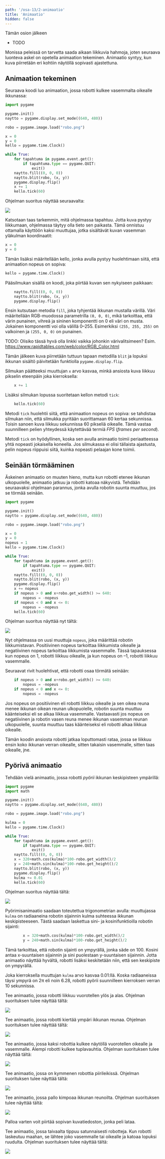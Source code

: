 ```yaml
---
path: '/osa-13/2-animaatio'
title: 'Animaatio'
hidden: false
---
```


<text-box variant='learningObjectives' name='Oppimistavoitteet'>

Tämän osion jälkeen

- TODO

</text-box>

Monissa peleissä on tarvetta saada aikaan liikkuvia hahmoja, joten seuraava luonteva askel on opetella animaation tekeminen. Animaatio syntyy, kun kuva piirretään eri kohtiin näytöllä sopivasti ajastettuna.

## Animaation tekeminen

Seuraava koodi luo animaation, jossa robotti kulkee vasemmalta oikealle ikkunassa:

```python
import pygame

pygame.init()
naytto = pygame.display.set_mode((640, 480))

robo = pygame.image.load("robo.png")

x = 0
y = 0
kello = pygame.time.Clock()

while True:
    for tapahtuma in pygame.event.get():
        if tapahtuma.type == pygame.QUIT:
            exit()
    naytto.fill((0, 0, 0))
    naytto.blit(robo, (x, y))
    pygame.display.flip()
    x += 1
    kello.tick(60)
```

Ohjelman suoritus näyttää seuraavalta:

<img src="pygame_animaatio.gif">

Katsotaan taas tarkemmin, mitä ohjelmassa tapahtuu. Jotta kuva pystyy liikkumaan, ohjelmassa täytyy olla tieto sen paikasta. Tämä onnistuu ottamalla käyttöön kaksi muuttujaa, jotka sisältävät kuvan vasemman yläkulman koordinaatit:

```python
x = 0
y = 0
```

Tämän lisäksi määritellään kello, jonka avulla pystyy huolehtimaan siitä, että animaation nopeus on sopiva:

```python
kello = pygame.time.Clock()
```

Pääsilmukan sisällä on koodi, joka piirtää kuvan sen nykyiseen paikkaan:

```python
    naytto.fill((0, 0, 0))
    naytto.blit(robo, (x, y))
    pygame.display.flip()
```

Ensin kutsutaan metodia `fill`, joka tyhjentää ikkunan mustalla värillä. Väri määritellään RGB-muodossa parametrilla `(0, 0, 0)`, mikä tarkoittaa, että värin punainen, vihreä ja sininen komponentti on 0 eli väri on musta. Jokainen komponentti voi olla välillä 0–255. Esimerkiksi `(255, 255, 255)` on valkoinen ja `(255, 0, 0)` on punainen.

TODO: Olisiko tässä hyvä olla linkki vaikka johonkin värivalitsimeen? Esim. https://www.rapidtables.com/web/color/RGB_Color.html

Tämän jälkeen kuva piirretään tuttuun tapaan metodilla `blit` ja lopuksi ikkunan sisältö päivitetään funktiolla `pygame.display.flip`.

Silmukan päätteeksi muuttujan `x` arvo kasvaa, minkä ansiosta kuva liikkuu pikselin eteenpäin joka kierroksella:

```python
    x += 1
```

Lisäksi silmukan lopussa suoritetaan kellon metodi `tick`:

```python
    kello.tick(60)
```

Metodi `tick` huolehtii siitä, että animaation nopeus on sopiva: se tahdistaa silmukan niin, että silmukka pyritään suorittamaan 60 kertaa sekunnissa. Toisin sanoen kuva liikkuu sekunnissa 60 pikseliä oikealle. Tämä vastaa suunnilleen pelien yhteydessä käytettävää termiä _FPS_ (_frames per second_).

Metodi `tick` on hyödyllinen, koska sen avulla animaatio toimii periaatteessa yhtä nopeasti jokaisella koneella. Jos silmukassa ei olisi tällaista ajastusta, pelin nopeus riippuisi siitä, kuinka nopeasti pelaajan kone toimii.

## Seinään törmääminen

Äskeinen animaatio on muuten hieno, mutta kun robotti etenee ikkunan ulkopuolelle, animaatio jatkuu ja robotti katoaa näkyvistä. Tehdään seuraavaksi ohjelmaan parannus, jonka avulla robotin suunta muuttuu, jos se törmää seinään.

```python
import pygame

pygame.init()
naytto = pygame.display.set_mode((640, 480))

robo = pygame.image.load("robo.png")

x = 0
y = 0
nopeus = 1
kello = pygame.time.Clock()

while True:
    for tapahtuma in pygame.event.get():
        if tapahtuma.type == pygame.QUIT:
            exit()
    naytto.fill((0, 0, 0))
    naytto.blit(robo, (x, y))
    pygame.display.flip()
    x += nopeus
    if nopeus > 0 and x+robo.get_width() >= 640:
        nopeus = -nopeus
    if nopeus < 0 and x <= 0:
        nopeus = -nopeus
    kello.tick(60)
```

Ohjelman suoritus näyttää nyt tältä:

<img src="pygame_animaatio2.gif">

Nyt ohjelmassa on uusi muuttuja `nopeus`, joka määrittää robotin liikkumistavan. Positiivinen nopeus tarkoittaa liikkumista oikealle ja negatiivinen nopeus tarkoittaa liikkumista vasemmalle. Tässä tapauksessa kun nopeus on 1, robotti liikkuu oikealle, ja kun nopeus on –1, robotti liikkuu vasemmalle.

Seuraavat rivit huolehtivat, että robotti osaa törmätä seinään:

```python
    if nopeus > 0 and x+robo.get_width() >= 640:
        nopeus = -nopeus
    if nopeus < 0 and x <= 0:
        nopeus = -nopeus
```

Jos nopeus on positiivinen eli robotti liikkuu oikealle ja sen oikea reuna menee ikkunan oikean reunan ulkopuolelle, robotin suunta muuttuu käänteiseksi eli se alkaa liikkua vasemmalle. Vastaavasti jos nopeus on negatiivinen ja robotin vasen reuna menee ikkunan vasemman reunan ulkopuolelle, suunta muuttuu taas käänteiseksi eli robotti alkaa liikkua oikealle.

Tämän koodin ansiosta robotti jatkaa loputtomasti rataa, jossa se liikkuu ensin koko ikkunan verran oikealle, sitten takaisin vasemmalle, sitten taas oikealle, jne.

## Pyörivä animaatio

Tehdään vielä animaatio, jossa robotti _pyörii_  ikkunan keskipisteen ympärillä:

```python
import pygame
import math

pygame.init()
naytto = pygame.display.set_mode((640, 480))

robo = pygame.image.load("robo.png")

kulma = 0
kello = pygame.time.Clock()

while True:
    for tapahtuma in pygame.event.get():
        if tapahtuma.type == pygame.QUIT:
            exit()
    naytto.fill((0, 0, 0))
    x = 320+math.cos(kulma)*100-robo.get_width()/2
    y = 240+math.sin(kulma)*100-robo.get_height()/2
    naytto.blit(robo, (x, y))
    pygame.display.flip()
    kulma += 0.01
    kello.tick(60)
```

Ohjelman suoritus näyttää tältä:

<img src="pygame_pyorinta.gif">

Pyörimisanimaatio saadaan toteutettua trigonometrian avulla: muuttujassa `kulma` on radiaaneina robotin sijainnin kulma suhteessa ikkunan keskipisteeseen. Tästä saadaan laskettua sini- ja kosinifunktioilla robotin sijainti:

```python
        x = 320+math.cos(kulma)*100-robo.get_width()/2
        y = 240+math.sin(kulma)*100-robo.get_height()/2
```

Tämä tarkoittaa, että robotin sijainti on ympyrällä, jonka säde on 100. Kosini antaa x-suuntaisen sijainnin ja sini puolestaan y-suuntaisen sijainnin. Jotta animaatio näyttää hyvältä, robotti lisäksi keskitetään niin, että sen keskipiste on ympyrällä.

Joka kierroksella muuttujan `kulma` arvo kasvaa 0.01:llä. Koska radiaaneissa täysi ympyrä on 2π eli noin 6.28, robotti pyörii suunnilleen kierroksen verran 10 sekunnissa.

<programming-exercise name='Pystyliike' tmcname=''>

Tee animaatio, jossa robotti liikkuu vuorotellen ylös ja alas. Ohjelman suorituksen tulee näyttää tältä:

<img src="pygame_pysty.gif">

</programming-exercise>

<programming-exercise name='Reunan kierto' tmcname=''>

Tee animaatio, jossa robotti kiertää ympäri ikkunan reunaa. Ohjelman suorituksen tulee näyttää tältä:

<img src="pygame_kierto.gif">

</programming-exercise>

<programming-exercise name='Kaksi robottia' tmcname=''>

Tee animaatio, jossa kaksi robottia kulkee näytöllä vuorotellen oikealle ja vasemmalle. Alempi robotti kulkee tuplavauhtia. Ohjelman suorituksen tulee näyttää tältä:

<img src="pygame_liike2.gif">

</programming-exercise>

<programming-exercise name='Piirileikki' tmcname=''>

Tee animaatio, jossa on kymmenen robottia piirileikissä. Ohjelman suorituksen tulee näyttää tältä:

<img src="pygame_piiri.gif">

</programming-exercise>

<programming-exercise name='Pomppiva pallo' tmcname=''>

Tee animaatio, jossa pallo kimpoaa ikkunan reunoilta. Ohjelman suorituksen tulee näyttää tältä:

<img src="pygame_pallo.gif">

Palloa varten voit piirtää sopivan kuvatiedoston, jonka peli lataa.

</programming-exercise>

<programming-exercise name='Robotti-invaasio' tmcname=''>

Tee animaatio, jossa taivaalta tippuu satunnaisesti robotteja. Kun robotti laskeutuu maahan, se lähtee joko vasemmalle tai oikealle ja katoaa lopuksi ruudulta. Ohjelman suorituksen tulee näyttää tältä:

<img src="pygame_invaasio.gif">

</programming-exercise>
